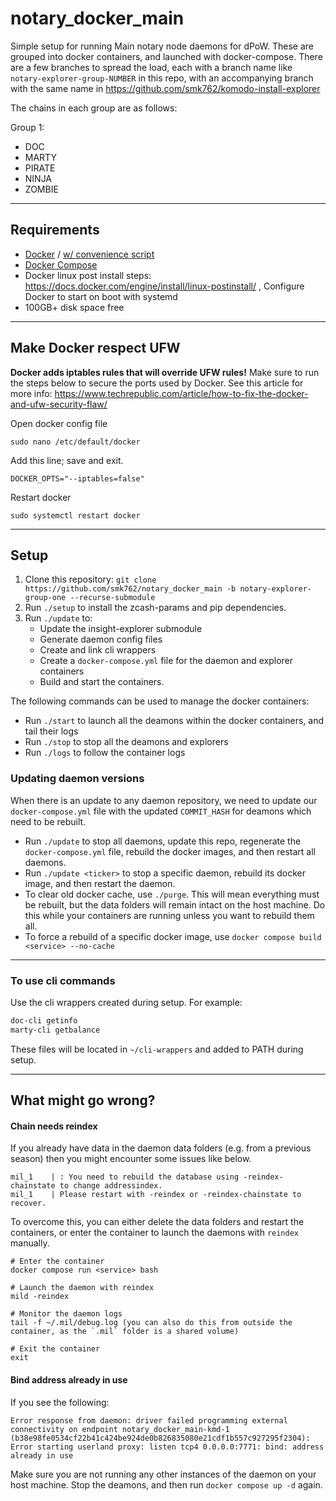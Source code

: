 # notary_docker_main

Simple setup for running Main notary node daemons for dPoW. These are grouped into docker containers, and launched with docker-compose.
There are a few branches to spread the load, each with a branch name like `notary-explorer-group-NUMBER` in this repo, with an accompanying branch with the same name in https://github.com/smk762/komodo-install-explorer

The chains in each group are as follows:

Group 1:
- DOC
- MARTY
- PIRATE
- NINJA
- ZOMBIE


---
## Requirements

 - [Docker](https://docs.docker.com/engine/install/ubuntu/) / [w/ convenience script](https://docs.docker.com/engine/install/ubuntu/#install-using-the-convenience-script)
 - [Docker Compose](https://docs.docker.com/compose/install/linux/#install-using-the-repository)
 - Docker linux post install steps: https://docs.docker.com/engine/install/linux-postinstall/ , Configure Docker to start on boot with systemd
 - 100GB+ disk space free
---
## Make Docker respect UFW

**Docker adds iptables rules that will override UFW rules!** 
Make sure to run the steps below to secure the ports used by Docker. See this article for more info: https://www.techrepublic.com/article/how-to-fix-the-docker-and-ufw-security-flaw/

Open docker config file
```
sudo nano /etc/default/docker
```

Add this line; save and exit.
```
DOCKER_OPTS="--iptables=false"
```

Restart docker
```
sudo systemctl restart docker
```
---
## Setup

1. Clone this repository: `git clone https://github.com/smk762/notary_docker_main -b notary-explorer-group-one --recurse-submodule` 
2. Run `./setup` to install the zcash-params and pip dependencies.
3. Run `./update` to:
    - Update the insight-explorer submodule
    - Generate daemon config files
    - Create and link cli wrappers
    - Create a `docker-compose.yml` file for the daemon and explorer containers
    - Build and start the containers.

The following commands can be used to manage the docker containers:
- Run `./start` to launch all the deamons within the docker containers, and tail their logs
- Run `./stop` to stop all the deamons and explorers
- Run `./logs` to follow the container logs


### Updating daemon versions

When there is an update to any daemon repository, we need to update our `docker-compose.yml` file with the updated `COMMIT_HASH` for deamons which need to be rebuilt.
- Run `./update` to stop all daemons, update this repo, regenerate the `docker-compose.yml` file, rebuild the docker images, and then restart all daemons.
- Run `./update <ticker>` to stop a specific daemon, rebuild its docker image, and then restart the daemon.
- To clear old docker cache, use `./purge`. This will mean everything must be rebuilt, but the data folders will remain intact on the host machine. Do this while your containers are running unless you want to rebuild them all.
- To force a rebuild of a specific docker image, use `docker compose build <service> --no-cache`

---
### To use cli commands

Use the cli wrappers created during setup. For example:
```bash
doc-cli getinfo
marty-cli getbalance
```
These files will be located in `~/cli-wrappers` and added to PATH during setup.

---
## What might go wrong?

#### Chain needs reindex

If you already have data in the daemon data folders (e.g. from a previous season) then you might encounter some issues like below.
```
mil_1    | : You need to rebuild the database using -reindex-chainstate to change addressindex.
mil_1    | Please restart with -reindex or -reindex-chainstate to recover.
```

To overcome this, you can either delete the data folders and restart the containers, or enter the container to launch the daemons with `reindex` manually.

```
# Enter the container
docker compose run <service> bash

# Launch the daemon with reindex
mild -reindex

# Monitor the daemon logs
tail -f ~/.mil/debug.log (you can also do this from outside the container, as the `.mil` folder is a shared volume)

# Exit the container
exit
```
#### Bind address already in use

If you see the following:
```
Error response from daemon: driver failed programming external connectivity on endpoint notary_docker_main-kmd-1 (b38e98fe0534cf22b41c424be924de0b826835080e21cdf1b557c927295f2304): Error starting userland proxy: listen tcp4 0.0.0.0:7771: bind: address already in use
```

Make sure you are not running any other instances of the daemon on your host machine. Stop the deamons, and then run `docker compose up -d` again.


